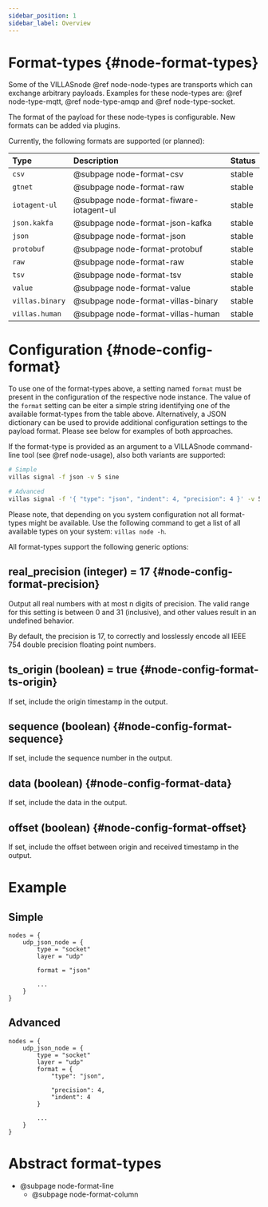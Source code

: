 ```yaml
---
sidebar_position: 1
sidebar_label: Overview
---
```


# Format-types {#node-format-types}

Some of the VILLASnode @ref node-node-types are transports which can exchange arbitrary payloads.
Examples for these node-types are: @ref node-type-mqtt, @ref node-type-amqp and @ref node-type-socket.

The format of the payload for these node-types is configurable.
New formats can be added via plugins.

Currently, the following formats are supported (or planned):

| Type             | Description                                      | Status |
| :--              | :--                                              | :--    |
| `csv`            | @subpage node-format-csv                         | stable |
| `gtnet`          | @subpage node-format-raw                         | stable |
| `iotagent-ul`    | @subpage node-format-fiware-iotagent-ul          | stable |
| `json.kakfa`     | @subpage node-format-json-kafka                  | stable |
| `json`           | @subpage node-format-json                        | stable |
| `protobuf`       | @subpage node-format-protobuf                    | stable |
| `raw`            | @subpage node-format-raw                         | stable |
| `tsv`            | @subpage node-format-tsv                         | stable |
| `value`          | @subpage node-format-value                       | stable |
| `villas.binary`  | @subpage node-format-villas-binary               | stable |
| `villas.human`   | @subpage node-format-villas-human                | stable |

# Configuration {#node-config-format}

To use one of the format-types above, a setting named `format` must be present in the configuration of the respective node instance.
The value of the `format` setting can be eiter a simple string identifying one of the available format-types from the table above.
Alternatively, a JSON dictionary can be used to provide additional configuration settings to the payload format.
Please see below for examples of both approaches.

If the format-type is provided as an argument to a VILLASnode command-line tool (see @ref node-usage), also both variants are supported:

```bash
# Simple
villas signal -f json -v 5 sine

# Advanced
villas signal -f '{ "type": "json", "indent": 4, "precision": 4 }' -v 5 sine
```

Please note, that depending on you system configuration not all format-types might be available.
Use the following command to get a list of all available types on your system: `villas node -h`.

All format-types support the following generic options:

## real_precision (integer) = 17 {#node-config-format-precision}

Output all real numbers with at most n digits of precision. The valid range for this setting is between 0 and 31 (inclusive), and other values result in an undefined behavior.

By default, the precision is 17, to correctly and losslessly encode all IEEE 754 double precision floating point numbers.

## ts_origin (boolean) = true {#node-config-format-ts-origin}

If set, include the origin timestamp in the output.
## sequence (boolean) {#node-config-format-sequence}

If set, include the sequence number in the output.

## data (boolean) {#node-config-format-data}

If set, include the data in the output.

## offset (boolean) {#node-config-format-offset}

If set, include the offset between origin and received timestamp in the output.

# Example

## Simple

<!-- TODO: Convert to json -->
```
nodes = {
    udp_json_node = {
        type = "socket"
        layer = "udp"

        format = "json"
        
        ...
    }
}
```

## Advanced

<!-- TODO: Convert to json -->
```
nodes = {
    udp_json_node = {
        type = "socket"
        layer = "udp"
        format = {
            "type": "json",

            "precision": 4,
            "indent": 4
        }
        
        ...
    }
}
```


# Abstract format-types

- @subpage node-format-line
  - @subpage node-format-column
